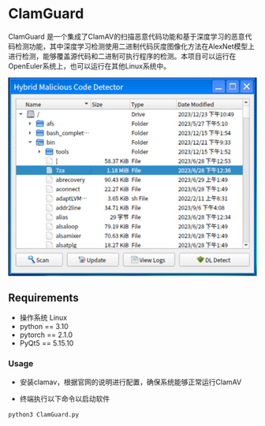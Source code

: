 # ClamGuard

ClamGuard 是一个集成了ClamAV的扫描恶意代码功能和基于深度学习的恶意代码检测功能，其中深度学习检测使用二进制代码灰度图像化方法在AlexNet模型上进行检测，能够覆盖源代码和二进制可执行程序的检测。本项目可以运行在OpenEuler系统上，也可以运行在其他Linux系统中。

![](./images/UI.png)

## Requirements
- 操作系统 Linux
- python == 3.10
- pytorch == 2.1.0
- PyQt5 == 5.15.10

### Usage

- 安装clamav，根据官网的说明进行配置，确保系统能够正常运行ClamAV

- 终端执行以下命令以启动软件
```bash
python3 ClamGuard.py
```
